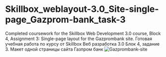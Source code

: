 # Skillbox_weblayout-3.0_Site-single-page_Gazprom-bank_task-3
Completed coursework for the Skillbox Web Development 3.0 course, Block 4, Assignment 3: Single-page layout for the Gazprombank site. Готовая учебная работа по курсу от Skillbox Веб разработка 3.0 Блок 4, задание 3. Макет одной страницы сайта Газпром банк
![Gazprombank-site](https://github.com/user-attachments/assets/fe261808-e3dd-491d-994c-b149e9557e96)
